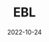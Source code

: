 ---
title: EBL
date: 2022-10-24

type: landing

sections:
  - block: hero
    content:
      title: Electron Beam Lithography (EBL)
      text: |
        Advanced electron beam lithography system for high-precision nanofabrication and research applications in brain-computer interfaces and nanoelectronics.
      image:
        filename: facility_overall.png
    design:
      spacing:
        padding: ['40px', '0', '40px', '0']

  - block: markdown
    content:
      title: Equipment Specifications
      subtitle: 
      text: |
        ## Electron Beam Lithography System
        
        ### Mission
        Our electron beam lithography system enables high-resolution nanofabrication for cutting-edge research in brain science and neurotechnology applications.
        
        ### Summary
        The EBL system provides nanometer-scale patterning capabilities with exceptional precision and flexibility for advanced device fabrication.
        
        ### System Specifications
        
        #### Electron Beam Lithography (EBL)
        - **eGun Type:** Schottky Field Emission, Gaussian beam shape
        - **Acceleration Voltage:** 50 kV
        - **Beam Current Range:** 100 pA – 100 nA
            - **Resolution:** 8 nm  
            - **Overlay Accuracy:** ±10 nm  
            - **Stitching Accuracy:** ±10 nm  
            - **Maximum Field Size:**  
                - 2000 μm @ 25 kV  
                - 1000 μm @ 50 kV  
            - **Maximum Sample Size:** 200 mm  


        - **Maskless Aligner:**
            - **Maximum Sample Size:** 300 mm / 12 inch  
            - **Maximum Exposure Area:** 290 mm × 290 mm  
            - **Resolution:** ≤600 nm  
            - **Overlay Accuracy:** 500 nm @ 200 mm  
            - **Light Source:** 375 nm / 405 nm 
        
        ---
    design:
      columns: '1'
---